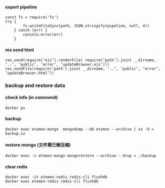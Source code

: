 #### export pipeline

	const fs = require('fs')
	try {
			fs.writeFileSync(path, JSON.stringify(pipeline, null, 4))
		} catch (err) {
			console.error(err)
		}

#### res send html

	res.send(require(‘ejs’).renderFile( require(‘path’).join( __dirname, ‘..’, ‘public’, ‘error’, ‘updateBrowser.ejs’)))
	res.sendFile(require(‘path’).join( __dirname, ‘..’, ‘public’, ‘error’, ‘updateBrowser.html’))
	
### backup and restore data

#### check info (in commend) 
	docker ps

#### backup 
	docker exec etomon-mongo  mongodump --db etomon --archive | xz -9 > backup.xz

#### restore mongo (文件需已解压缩) 
	docker exec -i etomon-mongo mongorestore --archive --drop < ./backup

#### clear redis 
	docker exec -it etomon-redis redis-cli flushdb
	docker exec etomon-redis redis-cli flushdb

